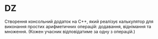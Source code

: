 # DZ
Створення консольний додаток на C++, який реалізує калькулятор для виконання простих арифметичних операцій: додавання, віднімання та множення. (Кожен учасник відповідатиме за одну з операцій.)
